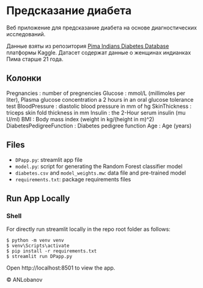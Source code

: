 # Предсказание диабета

Веб приложение для предсказание диабета на основе диагностических исследований.

Данные взяты из репозитория [Pima Indians Diabetes Database](https://www.kaggle.com/datasets/uciml/pima-indians-diabetes-database) платформы Kaggle.
Датасет содержат данные о женщинах индианках Пима старше 21 года.

## Колонки
Pregnancies : number of pregnencies
Glucose : mmol/L (millimoles per liter), Plasma glucose concentration a 2 hours in an oral glucose tolerance test
BloodPressure : diastolic blood pressure in mm of hg
SkinThickness : triceps skin fold thickness in mm
Insulin : the 2-Hour serum insulin (mu U/ml)
BMI : Body mass index (weight in kg/(height in m)^2)
DiabetesPedigreeFunction : Diabetes pedigree function
Age : Age (years)

## Files

- `DPapp.py`: streamlit app file
- `model.py`: script for generating the Random Forest classifier model
- `diabetes.csv` and `model_weights.mw`: data file and pre-trained model
- `requirements.txt`: package requirements files

## Run App Locally 

### Shell

For directly run streamlit locally in the repo root folder as follows:

```shell
$ python -m venv venv
$ venv\Scripts\activate
$ pip install -r requirements.txt
$ streamlit run DPapp.py
```
Open http://localhost:8501 to view the app.

&copy; ANLobanov

